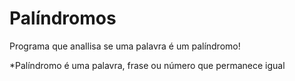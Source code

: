 # Palíndromos
Programa que anallisa se uma palavra é um palíndromo!

*Palíndromo é uma palavra, frase ou número que permanece igual
